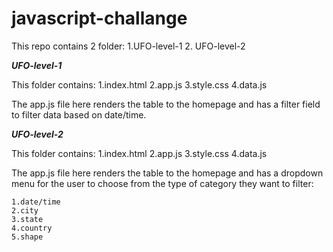 # javascript-challange

This repo contains 2 folder:
    1.UFO-level-1
    2. UFO-level-2

***UFO-level-1***

This folder contains:
    1.index.html
    2.app.js
    3.style.css
    4.data.js

The app.js file here renders the table to the homepage and has a filter field to filter data based on date/time.

***UFO-level-2***

This folder contains:
    1.index.html
    2.app.js
    3.style.css
    4.data.js

The app.js file here renders the table to the homepage and has a dropdown menu for the user to choose from the type of category they want to filter:

    1.date/time
    2.city
    3.state
    4.country
    5.shape
